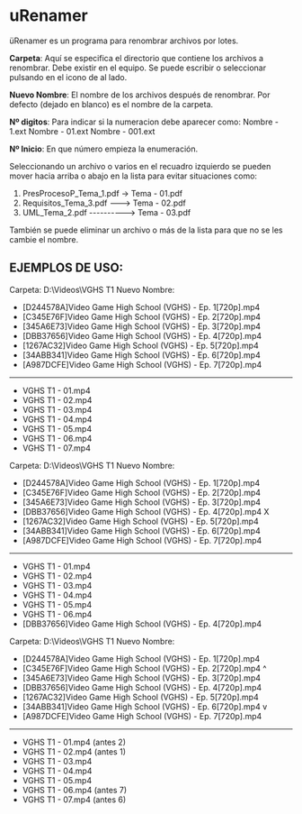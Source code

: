 # uRenamer

üRenamer es un programa para renombrar archivos por lotes. 

**Carpeta**: Aquí se especifica el directorio que contiene los archivos a renombrar. Debe existir en el equipo. Se puede escribir o seleccionar pulsando en el icono de al lado.

**Nuevo Nombre**: El nombre de los archivos después de renombrar. Por defecto (dejado en blanco) es el nombre de la carpeta. 

**Nº digitos**: Para indicar si la numeracion debe aparecer como:
	Nombre - 1.ext
	Nombre - 01.ext
	Nombre - 001.ext

**Nº Inicio**: En que número empieza la enumeración.


Seleccionando un archivo o varios en el recuadro izquierdo se pueden mover hacia arriba o abajo en la lista para evitar situaciones como:

1. PresProcesoP_Tema_1.pdf -> Tema - 01.pdf
2. Requisitos_Tema_3.pdf ---> Tema - 02.pdf
3. UML_Tema_2.pdf ----------> Tema - 03.pdf

También se puede eliminar un archivo o más de la lista para que no se les cambie el nombre.



## EJEMPLOS DE USO:

Carpeta: D:\Videos\VGHS T1
Nuevo Nombre: 

- [D244578A]Video Game High School (VGHS) - Ep. 1[720p].mp4
- [C345E76F]Video Game High School (VGHS) - Ep. 2[720p].mp4
- [345A6E73]Video Game High School (VGHS) - Ep. 3[720p].mp4
- [DBB37656]Video Game High School (VGHS) - Ep. 4[720p].mp4
- [1267AC32]Video Game High School (VGHS) - Ep. 5[720p].mp4
- [34ABB341]Video Game High School (VGHS) - Ep. 6[720p].mp4
- [A987DCFE]Video Game High School (VGHS) - Ep. 7[720p].mp4


***


- VGHS T1 - 01.mp4
- VGHS T1 - 02.mp4
- VGHS T1 - 03.mp4
- VGHS T1 - 04.mp4
- VGHS T1 - 05.mp4
- VGHS T1 - 06.mp4
- VGHS T1 - 07.mp4



Carpeta: D:\Videos\VGHS T1
Nuevo Nombre: 

- [D244578A]Video Game High School (VGHS) - Ep. 1[720p].mp4
- [C345E76F]Video Game High School (VGHS) - Ep. 2[720p].mp4
- [345A6E73]Video Game High School (VGHS) - Ep. 3[720p].mp4
- [DBB37656]Video Game High School (VGHS) - Ep. 4[720p].mp4 X
- [1267AC32]Video Game High School (VGHS) - Ep. 5[720p].mp4
- [34ABB341]Video Game High School (VGHS) - Ep. 6[720p].mp4
- [A987DCFE]Video Game High School (VGHS) - Ep. 7[720p].mp4


***


- VGHS T1 - 01.mp4
- VGHS T1 - 02.mp4
- VGHS T1 - 03.mp4
- VGHS T1 - 04.mp4
- VGHS T1 - 05.mp4
- VGHS T1 - 06.mp4
- [DBB37656]Video Game High School (VGHS) - Ep. 4[720p].mp4



Carpeta: D:\Videos\VGHS T1
Nuevo Nombre: 

- [D244578A]Video Game High School (VGHS) - Ep. 1[720p].mp4
- [C345E76F]Video Game High School (VGHS) - Ep. 2[720p].mp4 ^
- [345A6E73]Video Game High School (VGHS) - Ep. 3[720p].mp4
- [DBB37656]Video Game High School (VGHS) - Ep. 4[720p].mp4
- [1267AC32]Video Game High School (VGHS) - Ep. 5[720p].mp4
- [34ABB341]Video Game High School (VGHS) - Ep. 6[720p].mp4 v
- [A987DCFE]Video Game High School (VGHS) - Ep. 7[720p].mp4


***


- VGHS T1 - 01.mp4 (antes 2)
- VGHS T1 - 02.mp4 (antes 1)
- VGHS T1 - 03.mp4
- VGHS T1 - 04.mp4
- VGHS T1 - 05.mp4
- VGHS T1 - 06.mp4 (antes 7)
- VGHS T1 - 07.mp4 (antes 6)


